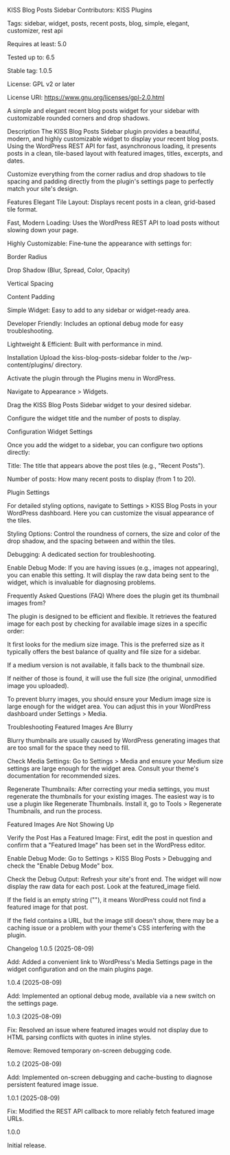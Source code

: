 KISS Blog Posts Sidebar
Contributors: KISS Plugins

Tags: sidebar, widget, posts, recent posts, blog, simple, elegant, customizer, rest api

Requires at least: 5.0

Tested up to: 6.5

Stable tag: 1.0.5

License: GPL v2 or later

License URI: https://www.gnu.org/licenses/gpl-2.0.html

A simple and elegant recent blog posts widget for your sidebar with customizable rounded corners and drop shadows.

Description
The KISS Blog Posts Sidebar plugin provides a beautiful, modern, and highly customizable widget to display your recent blog posts. Using the WordPress REST API for fast, asynchronous loading, it presents posts in a clean, tile-based layout with featured images, titles, excerpts, and dates.

Customize everything from the corner radius and drop shadows to tile spacing and padding directly from the plugin's settings page to perfectly match your site's design.

Features
Elegant Tile Layout: Displays recent posts in a clean, grid-based tile format.

Fast, Modern Loading: Uses the WordPress REST API to load posts without slowing down your page.

Highly Customizable: Fine-tune the appearance with settings for:

Border Radius

Drop Shadow (Blur, Spread, Color, Opacity)

Vertical Spacing

Content Padding

Simple Widget: Easy to add to any sidebar or widget-ready area.

Developer Friendly: Includes an optional debug mode for easy troubleshooting.

Lightweight & Efficient: Built with performance in mind.

Installation
Upload the kiss-blog-posts-sidebar folder to the /wp-content/plugins/ directory.

Activate the plugin through the Plugins menu in WordPress.

Navigate to Appearance > Widgets.

Drag the KISS Blog Posts Sidebar widget to your desired sidebar.

Configure the widget title and the number of posts to display.

Configuration
Widget Settings

Once you add the widget to a sidebar, you can configure two options directly:

Title: The title that appears above the post tiles (e.g., "Recent Posts").

Number of posts: How many recent posts to display (from 1 to 20).

Plugin Settings

For detailed styling options, navigate to Settings > KISS Blog Posts in your WordPress dashboard. Here you can customize the visual appearance of the tiles.

Styling Options: Control the roundness of corners, the size and color of the drop shadow, and the spacing between and within the tiles.

Debugging: A dedicated section for troubleshooting.

Enable Debug Mode: If you are having issues (e.g., images not appearing), you can enable this setting. It will display the raw data being sent to the widget, which is invaluable for diagnosing problems.

Frequently Asked Questions (FAQ)
Where does the plugin get its thumbnail images from?

The plugin is designed to be efficient and flexible. It retrieves the featured image for each post by checking for available image sizes in a specific order:

It first looks for the medium size image. This is the preferred size as it typically offers the best balance of quality and file size for a sidebar.

If a medium version is not available, it falls back to the thumbnail size.

If neither of those is found, it will use the full size (the original, unmodified image you uploaded).

To prevent blurry images, you should ensure your Medium image size is large enough for the widget area. You can adjust this in your WordPress dashboard under Settings > Media.

Troubleshooting
Featured Images Are Blurry

Blurry thumbnails are usually caused by WordPress generating images that are too small for the space they need to fill.

Check Media Settings: Go to Settings > Media and ensure your Medium size settings are large enough for the widget area. Consult your theme's documentation for recommended sizes.

Regenerate Thumbnails: After correcting your media settings, you must regenerate the thumbnails for your existing images. The easiest way is to use a plugin like Regenerate Thumbnails. Install it, go to Tools > Regenerate Thumbnails, and run the process.

Featured Images Are Not Showing Up

Verify the Post Has a Featured Image: First, edit the post in question and confirm that a "Featured Image" has been set in the WordPress editor.

Enable Debug Mode: Go to Settings > KISS Blog Posts > Debugging and check the "Enable Debug Mode" box.

Check the Debug Output: Refresh your site's front end. The widget will now display the raw data for each post. Look at the featured_image field.

If the field is an empty string (""), it means WordPress could not find a featured image for that post.

If the field contains a URL, but the image still doesn't show, there may be a caching issue or a problem with your theme's CSS interfering with the plugin.

Changelog
1.0.5 (2025-08-09)

Add: Added a convenient link to WordPress's Media Settings page in the widget configuration and on the main plugins page.

1.0.4 (2025-08-09)

Add: Implemented an optional debug mode, available via a new switch on the settings page.

1.0.3 (2025-08-09)

Fix: Resolved an issue where featured images would not display due to HTML parsing conflicts with quotes in inline styles.

Remove: Removed temporary on-screen debugging code.

1.0.2 (2025-08-09)

Add: Implemented on-screen debugging and cache-busting to diagnose persistent featured image issue.

1.0.1 (2025-08-09)

Fix: Modified the REST API callback to more reliably fetch featured image URLs.

1.0.0

Initial release.

